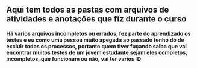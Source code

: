 <h2>Aqui tem todos as pastas com arquivos de atividades e anotações que fiz durante o curso</h2>
<p> <b>Há varios arquivos incompletos ou errados, fez parte do aprendizado os testes e eu como uma pessoa muito apegada ao passado tenho dó de excluir todos os processos, portanto quem tiver fuçando saiba que vai encontrar muitos testes de um jovem estudante sejam eles completos, incompletos, que funcionam ou não, vai ter varios :D
  </p> </b>
